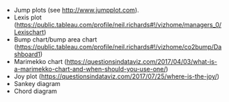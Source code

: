 - Jump plots (see http://www.jumpplot.com).
- Lexis plot (https://public.tableau.com/profile/neil.richards#!/vizhome/managers_0/Lexischart)
- Bump chart/bump area chart (https://public.tableau.com/profile/neil.richards#!/vizhome/co2bump/Dashboard1)
- Marimekko chart (https://questionsindataviz.com/2017/04/03/what-is-a-marimekko-chart-and-when-should-you-use-one/)
- Joy plot (https://questionsindataviz.com/2017/07/25/where-is-the-joy/)
- Sankey diagram
- Chord diagram
